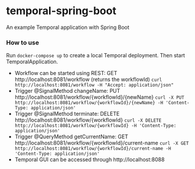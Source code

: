 # temporal-spring-boot
An example Temporal application with Spring Boot

### How to use
Run `docker-compose up` to create a local Temporal deployment.
Then start TemporalApplication.

- Workflow can be started using REST:
  GET http://localhost:8081/workflow (returns the workflowId) `curl http://localhost:8081/workflow -H "Accept: application/json"`
- Trigger @SignalMethod changeName:
  PUT http://localhost:8081/workflow/{workflowId}/{newName} `curl -X PUT http://localhost:8081/workflow/{workflowId}/{newName} -H 'Content-Type: application/json'`
- Trigger @SignalMethod terminate:
  DELETE http://localhost:8081/workflow/{workflowId} `curl -X DELETE http://localhost:8081/workflow/{workflowId} -H 'Content-Type: application/json'`
- Trigger @QueryMethod getCurrentName:
  GET http://localhost:8081/workflow/{workflowId}/current-name `curl -X GET http://localhost:8081/workflow/{workflowId}/current-name -H 'Content-Type: application/json'`
- Temporal GUI can be accessed through http://localhost:8088